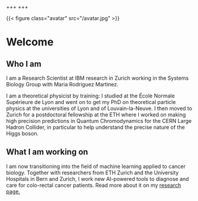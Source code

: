 +++
+++

{{< figure class="avatar" src="/avatar.jpg" >}}

# Welcome

## Who I am

I am a Research Scientist at IBM research in Zurich working in the
Systems Biology Group with Maria Rodriguez Martinez. 

I am a theoretical
physicist by training: I studied at the École Normale Supérieure de Lyon
and went on to get my PhD on theoretical particle physics at the universities of Lyon and of Louvain-la-Neuve. I then moved to Zurich for a postdoctoral fellowship at the ETH where
I worked on making high precision predictions in Quantum Chromodynamics for the CERN Large
Hadron Collider, in particular to help understand the precise nature of the Higgs boson.

## What I am working on

I am now transitioning into the field of machine learning applied to cancer biology. Together
with researchers from ETH Zurich and the University Hospitals in Bern and Zurich, I work new AI-powered tools to diagnose and care for colo-rectal cancer patients.
Read more about it on my [research page.](research)